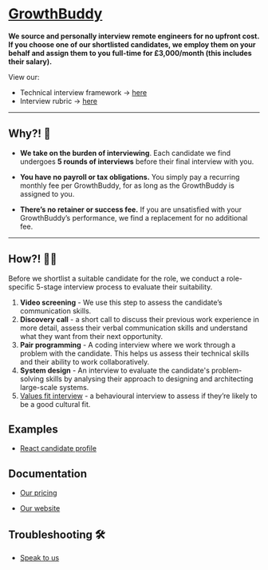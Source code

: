 # [GrowthBuddy](https://www.tech.mygrowthbuddy.com/)


**We source and personally interview remote engineers for no upfront cost. If you choose one of our shortlisted candidates, we employ them on your behalf and assign them to you full-time for £3,000/month (this includes their salary).**

View our:
- Technical interview framework → [here](https://mygrowthbuddy.notion.site/GrowthBuddy-Technical-Interview-Framework-4d5fe902241a414e928cca0be449c8c6) 
- Interview rubric → [here](https://mygrowthbuddy.notion.site/GrowthBuddy-Engineering-Rubric-a2d9abb239dc41a68d76fd379f94ef43)

---

## Why?! :thinking: 

<aside> 

- **We take on the burden of interviewing**. Each candidate we find undergoes **5 rounds of interviews** before their final interview with you.

</aside>

<aside> 

- **You have no payroll or tax obligations.** You simply pay a recurring monthly fee per GrowthBuddy, for as long as the GrowthBuddy is assigned to you.

</aside>

<aside>

- **There’s no retainer or success fee.** If you are unsatisfied with your GrowthBuddy’s performance, we find a replacement for no additional fee.

</aside>

---

## How?! :woman_shrugging:

Before we shortlist a suitable candidate for the role, we conduct a role-specific 5-stage interview process to evaluate their suitability.

1. **Video screening** - We use this step to assess the candidate’s communication skills.
2. **Discovery call** - a short call to discuss their previous work experience in more detail, assess their verbal communication skills and understand what they want from their next opportunity.
3. **Pair programming** - A coding interview where we work through a problem with the candidate. This helps us assess their technical skills and their ability to work collaboratively.
4. **System design** - An interview to evaluate the candidate's problem-solving skills by analysing their approach to designing and architecting large-scale systems.
5. [Values fit interview](https://mygrowthbuddy.notion.site/Our-Values-2725962695794950b5a7e15a8520bf63) - a behavioural interview to assess if they’re likely to be a good cultural fit.

## Examples
- [React candidate profile](https://mygrowthbuddy.notion.site/GrowthBuddy-Senior-Frontend-engineer-6fffdce01af14df6811cfe45296ecec3)


## Documentation

- [Our pricing](https://www.tech.mygrowthbuddy.com/pricing)

- [Our website](https://www.tech.mygrowthbuddy.com/)

## Troubleshooting :hammer_and_wrench:

- [Speak to us](https://book.morgen.so/suleyman32/introductory-call-with-su)